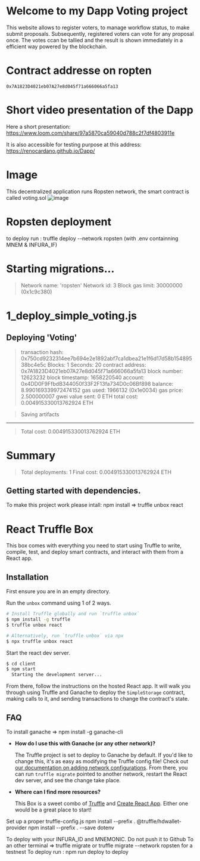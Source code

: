 # Welcome to my Dapp Voting project

This website allows to register voters, to manage workflow status, to make submit proposals. Subsequently, registered voters can vote for any proposal once. The votes ccan be tallied and the result is shown immediately in a efficient way powered by the blockchain.

# Contract addresse on ropten
    0x7A1823D4021eb07A27e8d045f71a666066a5fa13

# Short video presentation of the Dapp
Here a short presentation: https://www.loom.com/share/97a5870ca59040d788c2f7df4803911e

It is also accessible for testing purpose at this address: https://renocardano.github.io/Dapp/

# Image
This decentralized application runs Ropsten network, the smart contract is called voting.sol
![image](https://user-images.githubusercontent.com/68705151/179346146-c89f9220-342c-44ea-95b5-f2180ed6f17a.png)

# Ropsten deployment

to deploy run : truffle deploy --network ropsten (with .env containning MNEM & INFURA_IF)

Starting migrations...
======================
> Network name:    'ropsten'
> Network id:      3
> Block gas limit: 30000000 (0x1c9c380)

1_deploy_simple_voting.js
=========================

   Deploying 'Voting'
   ------------------
   > transaction hash:    0x750cd9232314ee7b694e2e1892abf7ca1dbea21e1f6d17d58b15489538bc4e5c
   > Blocks: 1            Seconds: 20
   > contract address:    0x7A1823D4021eb07A27e8d045f71a666066a5fa13
   > block number:        12623232
   > block timestamp:     1658220540
   > account:             0x4DD0F9FfbdB344050f33F2F13fa734D0c06Bf898
   > balance:             8.990169339972474152
   > gas used:            1966132 (0x1e0034)
   > gas price:           2.500000007 gwei
   > value sent:          0 ETH
   > total cost:          0.004915330013762924 ETH

   > Saving artifacts
   -------------------------------------
   > Total cost:     0.004915330013762924 ETH

Summary
=======
> Total deployments:   1
> Final cost:          0.004915330013762924 ETH


## Getting started with dependencies.
To make this project work please intall:
npm install => truffle unbox react

# React Truffle Box

This box comes with everything you need to start using Truffle to write, compile, test, and deploy smart contracts, and interact with them from a React app.

## Installation

First ensure you are in an empty directory.

Run the `unbox` command using 1 of 2 ways.

```sh
# Install Truffle globally and run `truffle unbox`
$ npm install -g truffle
$ truffle unbox react
```

```sh
# Alternatively, run `truffle unbox` via npx
$ npx truffle unbox react
```

Start the react dev server.

```sh
$ cd client
$ npm start
  Starting the development server...
```

From there, follow the instructions on the hosted React app. It will walk you through using Truffle and Ganache to deploy the `SimpleStorage` contract, making calls to it, and sending transactions to change the contract's state.

## FAQ
To install ganache  => npm install -g ganache-cli
- __How do I use this with Ganache (or any other network)?__

  The Truffle project is set to deploy to Ganache by default. If you'd like to change this, it's as easy as modifying the Truffle config file! Check out [our documentation on adding network configurations](https://trufflesuite.com/docs/truffle/reference/configuration/#networks). From there, you can run `truffle migrate` pointed to another network, restart the React dev server, and see the change take place.

- __Where can I find more resources?__

  This Box is a sweet combo of [Truffle](https://trufflesuite.com) and [Create React App](https://create-react-app.dev). Either one would be a great place to start!
   
Set up a proper truffle-config.js
npm install --prefix . @truffle/hdwallet-provider
npm install --prefix . --save dotenv

To deploy with your INFURA_ID and MNEMONIC. Do not push it to Github
To an other terminal => truffle migrate or truffle migrate --network ropsten for a testnest
To deploy run :  npm run deploy to deploy

